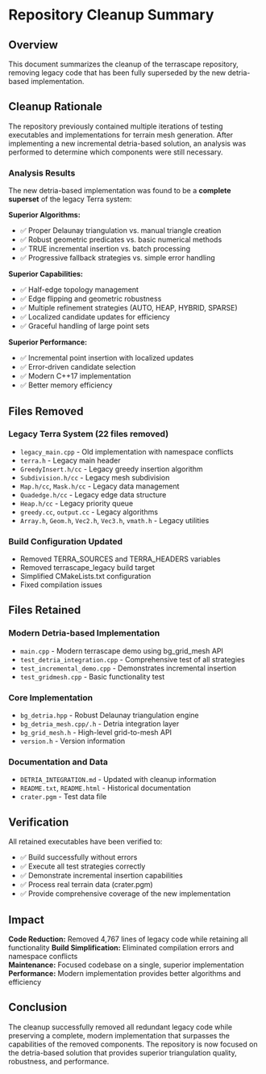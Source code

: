 # Repository Cleanup Summary

## Overview

This document summarizes the cleanup of the terrascape repository, removing legacy code that has been fully superseded by the new detria-based implementation.

## Cleanup Rationale

The repository previously contained multiple iterations of testing executables and implementations for terrain mesh generation. After implementing a new incremental detria-based solution, an analysis was performed to determine which components were still necessary.

### Analysis Results

The new detria-based implementation was found to be a **complete superset** of the legacy Terra system:

**Superior Algorithms:**
- ✅ Proper Delaunay triangulation vs. manual triangle creation
- ✅ Robust geometric predicates vs. basic numerical methods
- ✅ TRUE incremental insertion vs. batch processing
- ✅ Progressive fallback strategies vs. simple error handling

**Superior Capabilities:**
- ✅ Half-edge topology management
- ✅ Edge flipping and geometric robustness
- ✅ Multiple refinement strategies (AUTO, HEAP, HYBRID, SPARSE)
- ✅ Localized candidate updates for efficiency
- ✅ Graceful handling of large point sets

**Superior Performance:**
- ✅ Incremental point insertion with localized updates
- ✅ Error-driven candidate selection
- ✅ Modern C++17 implementation
- ✅ Better memory efficiency

## Files Removed

### Legacy Terra System (22 files removed)
- `legacy_main.cpp` - Old implementation with namespace conflicts
- `terra.h` - Legacy main header
- `GreedyInsert.h/cc` - Legacy greedy insertion algorithm
- `Subdivision.h/cc` - Legacy mesh subdivision
- `Map.h/cc`, `Mask.h/cc` - Legacy data management
- `Quadedge.h/cc` - Legacy edge data structure
- `Heap.h/cc` - Legacy priority queue
- `greedy.cc`, `output.cc` - Legacy algorithms
- `Array.h`, `Geom.h`, `Vec2.h`, `Vec3.h`, `vmath.h` - Legacy utilities

### Build Configuration Updated
- Removed TERRA_SOURCES and TERRA_HEADERS variables
- Removed terrascape_legacy build target
- Simplified CMakeLists.txt configuration
- Fixed compilation issues

## Files Retained

### Modern Detria-based Implementation
- `main.cpp` - Modern terrascape demo using bg_grid_mesh API
- `test_detria_integration.cpp` - Comprehensive test of all strategies
- `test_incremental_demo.cpp` - Demonstrates incremental insertion
- `test_gridmesh.cpp` - Basic functionality test

### Core Implementation
- `bg_detria.hpp` - Robust Delaunay triangulation engine
- `bg_detria_mesh.cpp/.h` - Detria integration layer  
- `bg_grid_mesh.h` - High-level grid-to-mesh API
- `version.h` - Version information

### Documentation and Data
- `DETRIA_INTEGRATION.md` - Updated with cleanup information
- `README.txt`, `README.html` - Historical documentation
- `crater.pgm` - Test data file

## Verification

All retained executables have been verified to:
- ✅ Build successfully without errors
- ✅ Execute all test strategies correctly
- ✅ Demonstrate incremental insertion capabilities
- ✅ Process real terrain data (crater.pgm)
- ✅ Provide comprehensive coverage of the new implementation

## Impact

**Code Reduction:** Removed 4,767 lines of legacy code while retaining all functionality
**Build Simplification:** Eliminated compilation errors and namespace conflicts  
**Maintenance:** Focused codebase on a single, superior implementation
**Performance:** Modern implementation provides better algorithms and efficiency

## Conclusion

The cleanup successfully removed all redundant legacy code while preserving a complete, modern implementation that surpasses the capabilities of the removed components. The repository is now focused on the detria-based solution that provides superior triangulation quality, robustness, and performance.